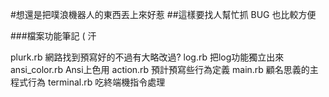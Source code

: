 #想還是把噗浪機器人的東西丟上來好惹
##這樣要找人幫忙抓 BUG 也比較方便

###檔案功能筆記 ( 汗

plurk.rb                          網路找到預寫好的不過有大略改過?
log.rb                              把log功能獨立出來
ansi_color.rb                  Ansi上色用
action.rb                         預計預寫些行為定義
main.rb                           顧名思義的主程式行為
terminal.rb                     吃終端機指令處理
